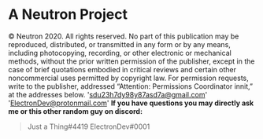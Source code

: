 # A Neutron Project
© Neutron 2020. All rights reserved.
No part of this publication may be reproduced, distributed, or transmitted in any form or by any means,
including photocopying, recording, or other electronic or mechanical methods, without the prior written permission of the publisher,
except in the case of brief quotations embodied in critical reviews and certain other noncommercial uses permitted by copyright law.
For permission requests, write to the publisher, addressed “Attention: Permissions Coordinator innit,” at the addresses below.
'sdu23h7dy98y87asd7a@gmail.com' 
'ElectronDev@protonmail.com'
**If you have questions you may directly ask me or this other random guy on discord:**
> Just a Thing#4419
> ElectronDev#0001
